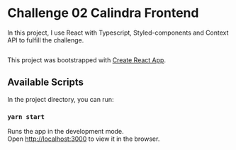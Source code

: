 # Challenge 02 Calindra Frontend

In this project, I use React with Typescript, Styled-components and Context API to fulfill the challenge.

<img src="" />

This project was bootstrapped with [Create React App](https://github.com/facebook/create-react-app).

## Available Scripts

In the project directory, you can run:

### `yarn start`

Runs the app in the development mode.\
Open [http://localhost:3000](http://localhost:3000) to view it in the browser.
